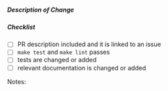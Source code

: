 ##### Description of Change
<!--
Thank you for your Pull Request. Please provide a description above and review
the requirements below.

Contributors guide: https://github.com/Statoil/webviz/blob/master/CONTRIBUTING.md
-->

##### Checklist
<!-- Remove items that do not apply. For completed items, change [ ] to [x]. -->

- [ ] PR description included and it is linked to an issue
- [ ] `make test` and `make lint` passes
- [ ] tests are changed or added
- [ ] relevant documentation is changed or added

Notes: <!-- One-line Change Summary Here-->
